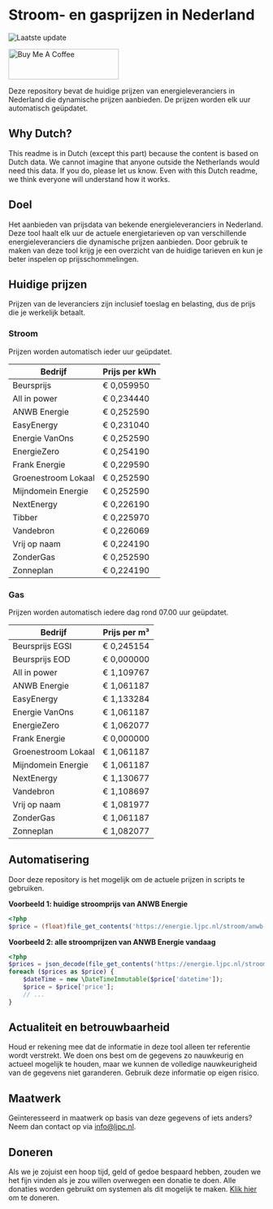 # Stroom- en gasprijzen in Nederland

![Laatste update](https://img.shields.io/badge/laatste%20update-2024--03--02%2000%3A00%20CET-brightgreen)

<a href="https://www.buymeacoffee.com/Lars-" target="_blank"><img src="https://cdn.buymeacoffee.com/buttons/v2/default-orange.png" alt="Buy Me A Coffee" height="60" style="height: 60px !important;width: 217px !important;" ></a>

Deze repository bevat de huidige prijzen van energieleveranciers in Nederland die dynamische prijzen aanbieden. De prijzen worden elk uur automatisch geüpdatet.

## Why Dutch?

This readme is in Dutch (except this part) because the content is based on Dutch data. We cannot imagine that anyone outside the Netherlands would need this data. If you do, please let us know. Even with this Dutch readme, we think
everyone will understand how it works.

## Doel

Het aanbieden van prijsdata van bekende energieleveranciers in Nederland. Deze tool haalt elk uur de actuele energietarieven op van verschillende energieleveranciers die dynamische prijzen aanbieden. Door gebruik te maken van deze tool
krijg je een overzicht van de huidige tarieven en kun je beter inspelen op prijsschommelingen.

## Huidige prijzen

Prijzen van de leveranciers zijn inclusief toeslag en belasting, dus de prijs die je werkelijk betaalt.

### Stroom

Prijzen worden automatisch ieder uur geüpdatet.

 Bedrijf | Prijs per kWh 
---------|---------------
Beursprijs | € 0,059950
All in power | € 0,234440
ANWB Energie | € 0,252590
EasyEnergy | € 0,231040
Energie VanOns | € 0,252590
EnergieZero | € 0,254190
Frank Energie | € 0,229590
Groenestroom Lokaal | € 0,252590
Mijndomein Energie | € 0,252590
NextEnergy | € 0,226190
Tibber | € 0,225970
Vandebron | € 0,226069
Vrij op naam | € 0,224190
ZonderGas | € 0,252590
Zonneplan | € 0,224190


### Gas

Prijzen worden automatisch iedere dag rond 07.00 uur geüpdatet.

 Bedrijf | Prijs per m³ 
---------|--------------
Beursprijs EGSI | € 0,245154
Beursprijs EOD | € 0,000000
All in power | € 1,109767
ANWB Energie | € 1,061187
EasyEnergy | € 1,133284
Energie VanOns | € 1,061187
EnergieZero | € 1,062077
Frank Energie | € 0,000000
Groenestroom Lokaal | € 1,061187
Mijndomein Energie | € 1,061187
NextEnergy | € 1,130677
Vandebron | € 1,108697
Vrij op naam | € 1,081977
ZonderGas | € 1,061187
Zonneplan | € 1,082077


## Automatisering

Door deze repository is het mogelijk om de actuele prijzen in scripts te gebruiken.

**Voorbeeld 1: huidige stroomprijs van ANWB Energie**

```php
<?php
$price = (float)file_get_contents('https://energie.ljpc.nl/stroom/anwb-energie-nu.txt');

```

**Voorbeeld 2: alle stroomprijzen van ANWB Energie vandaag**

```php
<?php
$prices = json_decode(file_get_contents('https://energie.ljpc.nl/stroom/all-in-power-vandaag.json'),true);
foreach ($prices as $price) {
    $dateTime = new \DateTimeImmutable($price['datetime']);
    $price = $price['price'];
    // ...
}
```

## Actualiteit en betrouwbaarheid

Houd er rekening mee dat de informatie in deze tool alleen ter referentie wordt verstrekt. We doen ons best om de gegevens zo nauwkeurig en actueel mogelijk te houden, maar we kunnen de volledige nauwkeurigheid van de gegevens niet
garanderen. Gebruik deze informatie op eigen risico.

## Maatwerk

Geïnteresseerd in maatwerk op basis van deze gegevens of iets anders? Neem dan contact op
via [info@ljpc.nl](mailto:info@ljpc.nl?subject=Energie%20prijzen).

## Doneren

Als we je zojuist een hoop tijd, geld of gedoe bespaard hebben, zouden we het fijn vinden als je zou willen overwegen een
donatie te doen. Alle donaties worden gebruikt om systemen als dit mogelijk te
maken. [Klik hier](https://www.buymeacoffee.com/Lars-) om te doneren.
